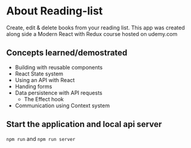 # About Reading-list
Create, edit & delete books from your reading list.
This app was created along side a Modern React with Redux course hosted on udemy.com 

## Concepts learned/demostrated
- Building with reusable components
- React State system
- Using an API with React
- Handing forms
- Data persistence with API requests
    - The Effect hook
- Communication using Context system

## Start the application and local api server
`npm run` and `npm run server`